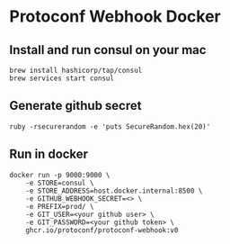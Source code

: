 # Protoconf Webhook Docker

## Install and run consul on your mac

```shell
brew install hashicorp/tap/consul
brew services start consul
```

## Generate github secret

```shell
ruby -rsecurerandom -e 'puts SecureRandom.hex(20)'
```

## Run in docker

```shell
docker run -p 9000:9000 \
    -e STORE=consul \
    -e STORE_ADDRESS=host.docker.internal:8500 \
    -e GITHUB_WEBHOOK_SECRET=<> \
    -e PREFIX=prod/ \
    -e GIT_USER=<your github user> \
    -e GIT_PASSWORD=<your github token> \
    ghcr.io/protoconf/protoconf-webhook:v0
```
